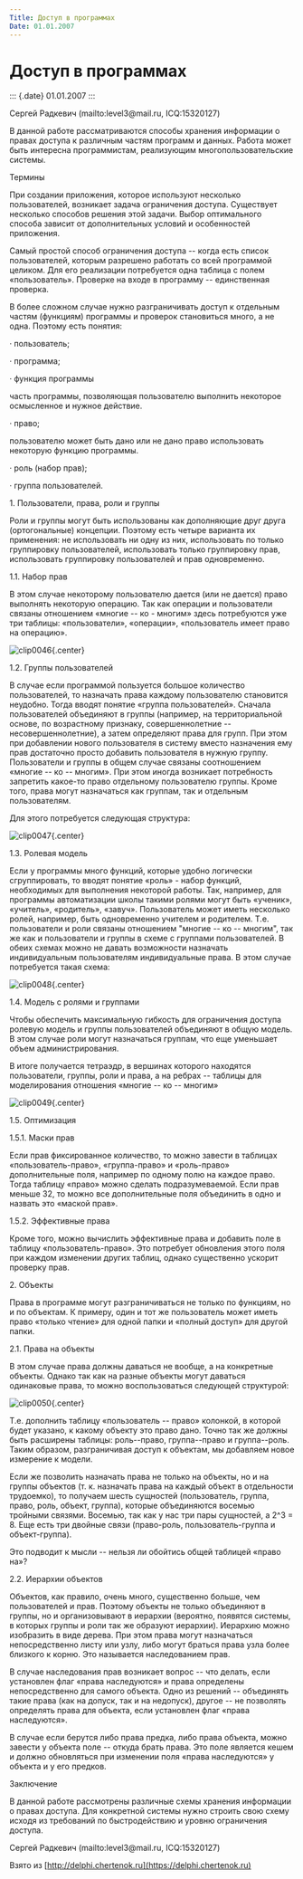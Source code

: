 ```yaml
---
Title: Доступ в программах
Date: 01.01.2007
---
```



Доступ в программах
===================

::: {.date}
01.01.2007
:::

Сергей Радкевич (mailto:level3\@mail.ru, ICQ:15320127)

В данной работе рассматриваются способы хранения информации о правах
доступа к различным частям программ и данных. Работа может быть
интересна программистам, реализующим многопользовательские системы.

Термины

При создании приложения, которое используют несколько пользователей,
возникает задача ограничения доступа. Существует несколько способов
решения этой задачи. Выбор оптимального способа зависит от
дополнительных условий и особенностей приложения.

Самый простой способ ограничения доступа -- когда есть список
пользователей, которым разрешено работать со всей программой целиком.
Для его реализации потребуется одна таблица с полем «пользователь».
Проверке на входе в программу -- единственная проверка.

В более сложном случае нужно разграничивать доступ к отдельным частям
(функциям) программы и проверок становиться много, а не одна. Поэтому
есть понятия:

· пользователь;

· программа;

· функция программы

часть программы, позволяющая пользователю выполнить некоторое
осмысленное и нужное действие.

· право;

пользователю может быть дано или не дано право использовать некоторую
функцию программы.

· роль (набор прав);

· группа пользователей.

1\. Пользователи, права, роли и группы

Роли и группы могут быть использованы как дополняющие друг друга
(ортогональные) концепции. Поэтому есть четыре варианта их применения:
не использовать ни одну из них, использовать по только группировку
пользователей, использовать только группировку прав, использовать
группировку пользователей и прав одновременно.

1.1. Набор прав

В этом случае некоторому пользователю дается (или не дается) право
выполнять некоторую операцию. Так как операции и пользователи связаны
отношением «многие -- ко - многим» здесь потребуются уже три таблицы:
«пользователи», «операции», «пользователь имеет право на операцию».

![clip0046](clip0046.gif){.center}

1.2. Группы пользователей

В случае если программой пользуется большое количество пользователей, то
назначать права каждому пользователю становится неудобно. Тогда вводят
понятие «группа пользователей». Сначала пользователей объединяют в
группы (например, на территориальной основе, по возрастному признаку,
совершеннолетние -- несовершеннолетние), а затем определяют права для
групп. При этом при добавлении нового пользователя в систему вместо
назначения ему прав достаточно просто добавить пользователя в нужную
группу. Пользователи и группы в общем случае связаны соотношением
«многие -- ко -- многим». При этом иногда возникает потребность
запретить какое-то право отдельному пользователю группы. Кроме того,
права могут назначаться как группам, так и отдельным пользователям.

Для этого потребуется следующая структура:

![clip0047](clip0047.gif){.center}

1.3. Ролевая модель

Если у программы много функций, которые удобно логически сгруппировать,
то вводят понятие «роль» - набор функций, необходимых для выполнения
некоторой работы. Так, например, для программы автоматизации школы
такими ролями могут быть «ученик», «учитель», «родитель», «завуч».
Пользователь может иметь несколько ролей, например, быть одновременно
учителем и родителем. Т.е. пользователи и роли связаны отношением
"многие -- ко -- многим", так же как и пользователи и группы в схеме с
группами пользователей. В обеих схемах можно не давать возможности
назначать индивидуальным пользователям индивидуальные права. В этом
случае потребуется такая схема:

![clip0048](clip0048.gif){.center}

1.4. Модель с ролями и группами

Чтобы обеспечить максимальную гибкость для ограничения доступа ролевую
модель и группы пользователей объединяют в общую модель. В этом случае
роли могут назначаться группам, что еще уменьшает объем
администрирования.

В итоге получается тетраэдр, в вершинах которого находятся пользователи,
группы, роли и права, а на ребрах -- таблицы для моделирования отношения
«многие -- ко -- многим»

![clip0049](clip0049.gif){.center}

 

1.5. Оптимизация

1.5.1. Маски прав

Если прав фиксированное количество, то можно завести в таблицах
«пользователь-право», «группа-право» и «роль-право» дополнительные поля,
например по одному полю на каждое право. Тогда таблицу «право» можно
сделать подразумеваемой. Если прав меньше 32, то можно все
дополнительные поля объединить в одно и назвать это «маской прав».

1.5.2. Эффективные права

Кроме того, можно вычислить эффективные права и добавить поле в таблицу
«пользователь-право». Это потребует обновления этого поля при каждом
изменении других таблиц, однако существенно ускорит проверку прав.

2\. Объекты

Права в программе могут разграничиваться не только по функциям, но и по
объектам. К примеру, один и тот же пользователь может иметь право
«только чтение» для одной папки и «полный доступ» для другой папки.

2.1. Права на объекты

В этом случае права должны даваться не вообще, а на конкретные объекты.
Однако так как на разные объекты могут даваться одинаковые права, то
можно воспользоваться следующей структурой:

![clip0050](clip0050.gif){.center}

Т.е. дополнить таблицу «пользователь -- право» колонкой, в которой будет
указано, к какому объекту это право дано. Точно так же должны быть
расширены таблицы: роль--право, группа--право и группа--роль. Таким
образом, разграничивая доступ к объектам, мы добавляем новое измерение к
модели.

Если же позволить назначать права не только на объекты, но и на группы
объектов (т. к. назначать права на каждый объект в отдельности
трудоемко), то получаем шесть сущностей (пользователь, группа, право,
роль, объект, группа), которые объединяются восемью тройными связями.
Восемью, так как у нас три пары сущностей, а 2\^3 = 8. Еще есть три
двойные связи (право-роль, пользователь-группа и объект-группа).

Это подводит к мысли -- нельзя ли обойтись общей таблицей «право на»?

2.2. Иерархии объектов

Объектов, как правило, очень много, существенно больше, чем
пользователей и прав. Поэтому объекты не только объединяют в группы, но
и организовывают в иерархии (вероятно, появятся системы, в которых
группы и роли так же образуют иерархии). Иерархию можно изобразить в
виде дерева. При этом права могут назначаться непосредственно листу или
узлу, либо могут браться права узла более близкого к корню. Это
называется наследованием прав.

В случае наследования прав возникает вопрос -- что делать, если
установлен флаг «права наследуются» и права определены непосредственно
для самого объекта. Одно из решений -- объединять такие права (как на
допуск, так и на недопуск), другое -- не позволять определять права для
объекта, если установлен флаг «права наследуются».

В случае если берутся либо права предка, либо права объекта, можно
завести у объекта поле -- откуда брать права. Это поле является кешем и
должно обновляться при изменении поля «права наследуются» у объекта и у
его предков.

Заключение

В данной работе рассмотрены различные схемы хранения информации о правах
доступа. Для конкретной системы нужно строить свою схему исходя из
требований по быстродействию и уровню ограничения доступа.



Сергей Радкевич (mailto:level3\@mail.ru, ICQ:15320127)

Взято из [http://delphi.chertenok.ru](https://delphi.chertenok.ru)
